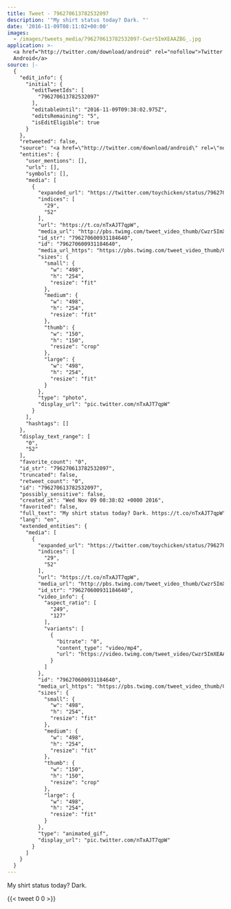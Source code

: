 ```yaml
---
title: Tweet - 796270613782532097
description: '"My shirt status today? Dark. "'
date: '2016-11-09T08:11:02+00:00'
images:
  - /images/tweets_media/796270613782532097-Cwzr5ImXEAAZBG_.jpg
application: >-
  <a href="http://twitter.com/download/android" rel="nofollow">Twitter for
  Android</a>
source: |-
  {
    "edit_info": {
      "initial": {
        "editTweetIds": [
          "796270613782532097"
        ],
        "editableUntil": "2016-11-09T09:38:02.975Z",
        "editsRemaining": "5",
        "isEditEligible": true
      }
    },
    "retweeted": false,
    "source": "<a href=\"http://twitter.com/download/android\" rel=\"nofollow\">Twitter for Android</a>",
    "entities": {
      "user_mentions": [],
      "urls": [],
      "symbols": [],
      "media": [
        {
          "expanded_url": "https://twitter.com/toychicken/status/796270613782532097/photo/1",
          "indices": [
            "29",
            "52"
          ],
          "url": "https://t.co/nTxAJT7qpW",
          "media_url": "http://pbs.twimg.com/tweet_video_thumb/Cwzr5ImXEAAZBG_.jpg",
          "id_str": "796270600931184640",
          "id": "796270600931184640",
          "media_url_https": "https://pbs.twimg.com/tweet_video_thumb/Cwzr5ImXEAAZBG_.jpg",
          "sizes": {
            "small": {
              "w": "498",
              "h": "254",
              "resize": "fit"
            },
            "medium": {
              "w": "498",
              "h": "254",
              "resize": "fit"
            },
            "thumb": {
              "w": "150",
              "h": "150",
              "resize": "crop"
            },
            "large": {
              "w": "498",
              "h": "254",
              "resize": "fit"
            }
          },
          "type": "photo",
          "display_url": "pic.twitter.com/nTxAJT7qpW"
        }
      ],
      "hashtags": []
    },
    "display_text_range": [
      "0",
      "52"
    ],
    "favorite_count": "0",
    "id_str": "796270613782532097",
    "truncated": false,
    "retweet_count": "0",
    "id": "796270613782532097",
    "possibly_sensitive": false,
    "created_at": "Wed Nov 09 08:38:02 +0000 2016",
    "favorited": false,
    "full_text": "My shirt status today? Dark. https://t.co/nTxAJT7qpW",
    "lang": "en",
    "extended_entities": {
      "media": [
        {
          "expanded_url": "https://twitter.com/toychicken/status/796270613782532097/photo/1",
          "indices": [
            "29",
            "52"
          ],
          "url": "https://t.co/nTxAJT7qpW",
          "media_url": "http://pbs.twimg.com/tweet_video_thumb/Cwzr5ImXEAAZBG_.jpg",
          "id_str": "796270600931184640",
          "video_info": {
            "aspect_ratio": [
              "249",
              "127"
            ],
            "variants": [
              {
                "bitrate": "0",
                "content_type": "video/mp4",
                "url": "https://video.twimg.com/tweet_video/Cwzr5ImXEAAZBG_.mp4"
              }
            ]
          },
          "id": "796270600931184640",
          "media_url_https": "https://pbs.twimg.com/tweet_video_thumb/Cwzr5ImXEAAZBG_.jpg",
          "sizes": {
            "small": {
              "w": "498",
              "h": "254",
              "resize": "fit"
            },
            "medium": {
              "w": "498",
              "h": "254",
              "resize": "fit"
            },
            "thumb": {
              "w": "150",
              "h": "150",
              "resize": "crop"
            },
            "large": {
              "w": "498",
              "h": "254",
              "resize": "fit"
            }
          },
          "type": "animated_gif",
          "display_url": "pic.twitter.com/nTxAJT7qpW"
        }
      ]
    }
  }
---
```

My shirt status today? Dark. 
    
{{< tweet 0 0 >}}
    

